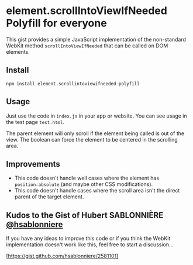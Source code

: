 # element.scrollIntoViewIfNeeded Polyfill for everyone

This gist provides a simple JavaScript implementation of the non-standard WebKit method ```scrollIntoViewIfNeeded``` that can be called on DOM elements.

Install
-------

```npm install element.scrollintoviewifneeded-polyfill```

Usage
-----

Just use the code in ```index.js``` in your app or website. You can see usage in the test page ```test.html```.

The parent element will only scroll if the element being called is out of the view. The boolean can force the element to be centered in the scrolling area.

Improvements
------------

* This code doesn't handle well cases where the element has ```position:absolute``` (and maybe other CSS modifications).
* This code doesn't handle cases where the scroll area isn't the direct parent of the target element.

Kudos to the Gist of Hubert SABLONNIÈRE [@hsablonniere](https://twitter.com/#!/hsablonniere)
---

If you have any ideas to improve this code or if you think the WebKit implementation doesn't work like this, feel free to start a discussion...

[https://gist.github.com/hsablonniere/2581101]
